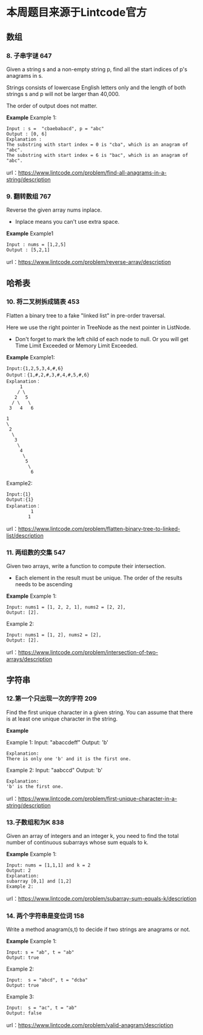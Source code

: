 # 本周题目来源于Lintcode官方
## 数组
### 8. 子串字谜 647
Given a string s and a non-empty string p, find all the start indices of p's anagrams in s.

Strings consists of lowercase English letters only and the length of both strings s and p will not be larger than 40,000.

The order of output does not matter.

**Example**
Example 1:

	Input : s =  "cbaebabacd", p = "abc"
  	Output : [0, 6]
  	Explanation : 
  	The substring with start index = 0 is "cba", which is an anagram of "abc".
  	The substring with start index = 6 is "bac", which is an anagram of "abc".


url：https://www.lintcode.com/problem/find-all-anagrams-in-a-string/description

### 9. 翻转数组 767
Reverse the given array nums inplace.

* Inplace means you can't use extra space.

**Example**
Example1

	Input : nums = [1,2,5]
	Output : [5,2,1]


url：https://www.lintcode.com/problem/reverse-array/description

## 哈希表
### 10. 将二叉树拆成链表 453 
Flatten a binary tree to a fake "linked list" in pre-order traversal.

Here we use the right pointer in TreeNode as the next pointer in ListNode.

* Don't forget to mark the left child of each node to null. Or you will get Time Limit Exceeded or Memory Limit Exceeded.

**Example**
Example1:

	Input:{1,2,5,3,4,#,6}
	Output：{1,#,2,#,3,#,4,#,5,#,6}
	Explanation：
	     1
	    / \
	   2   5
	  / \   \		
	 3   4   6
	
	1	
	\
 	 2
  	  \
	   3
	    \
	     4
	      \		
	       5
	        \
	         6
Example2:

	Input:{1}
	Output:{1}
	Explanation：
	         1
 	        1

url：https://www.lintcode.com/problem/flatten-binary-tree-to-linked-list/description

### 11. 两组数的交集 547
Given two arrays, write a function to compute their intersection.

* Each element in the result must be unique.
  The order of the results needs to be ascending

**Example**
Example 1:

	Input: nums1 = [1, 2, 2, 1], nums2 = [2, 2], 
	Output: [2].

Example 2:

	Input: nums1 = [1, 2], nums2 = [2], 
	Output: [2].

url：https://www.lintcode.com/problem/intersection-of-two-arrays/description

## 字符串
### 12.第一个只出现一次的字符 209
Find the first unique character in a given string. You can assume that there is at least one unique character in the string.

**Example**

Example 1:
	Input: "abaccdeff"
	Output:  'b'
	
	Explanation:
	There is only one 'b' and it is the first one.


Example 2:
	Input: "aabccd"
	Output:  'b'
	
	Explanation:
	'b' is the first one.


  
 url：https://www.lintcode.com/problem/first-unique-character-in-a-string/description
 
 ### 13.子数组和为K 838
Given an array of integers and an integer k, you need to find the total number of continuous subarrays whose sum equals to k.

**Example**
Example 1:

	Input: nums = [1,1,1] and k = 2
	Output: 2
	Explanation:
	subarray [0,1] and [1,2]
	Example 2:


url：https://www.lintcode.com/problem/subarray-sum-equals-k/description

### 14.  两个字符串是变位词  158
Write a method anagram(s,t) to decide if two strings are anagrams or not.

**Example**
Example 1:

	Input: s = "ab", t = "ab"
	Output: true

Example 2:

	Input:  s = "abcd", t = "dcba"
	Output: true

Example 3:

	Input:  s = "ac", t = "ab"
	Output: false

url：https://www.lintcode.com/problem/valid-anagram/description

